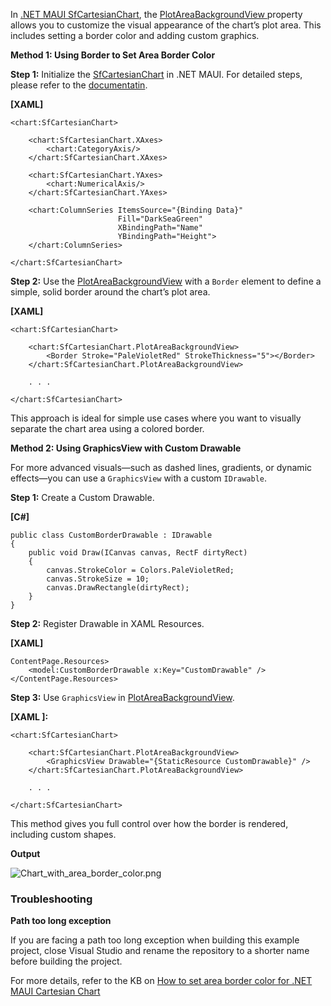 In [.NET MAUI SfCartesianChart](https://www.syncfusion.com/maui-controls/maui-cartesian-charts), the [PlotAreaBackgroundView ](https://help.syncfusion.com/cr/maui-toolkit/Syncfusion.Maui.Toolkit.Charts.ChartBase.html#Syncfusion_Maui_Toolkit_Charts_ChartBase_PlotAreaBackgroundView) property allows you to customize the visual appearance of the chart’s plot area. This includes setting a border color and adding custom graphics.

**Method 1: Using Border to Set Area Border Color**

**Step 1:** Initialize the [SfCartesianChart](https://help.syncfusion.com/cr/maui-toolkit/Syncfusion.Maui.Toolkit.Charts.SfCartesianChart.html) in .NET MAUI. For detailed steps, please refer to the [documentatin](https://help.syncfusion.com/maui-toolkit/cartesian-charts/getting-started).

**[XAML]**
```
<chart:SfCartesianChart>

    <chart:SfCartesianChart.XAxes>
        <chart:CategoryAxis/>
    </chart:SfCartesianChart.XAxes>

    <chart:SfCartesianChart.YAxes>
        <chart:NumericalAxis/>
    </chart:SfCartesianChart.YAxes>

    <chart:ColumnSeries ItemsSource="{Binding Data}"
                        Fill="DarkSeaGreen"
                        XBindingPath="Name" 
                        YBindingPath="Height">
    </chart:ColumnSeries>

</chart:SfCartesianChart>
```
**Step 2:** Use the [PlotAreaBackgroundView](https://help.syncfusion.com/cr/maui-toolkit/Syncfusion.Maui.Toolkit.Charts.ChartBase.html#Syncfusion_Maui_Toolkit_Charts_ChartBase_PlotAreaBackgroundView) with a `Border` element to define a simple, solid border around the chart’s plot area.

**[XAML]**
```
<chart:SfCartesianChart>

    <chart:SfCartesianChart.PlotAreaBackgroundView>
        <Border Stroke="PaleVioletRed" StrokeThickness="5"></Border>
    </chart:SfCartesianChart.PlotAreaBackgroundView>

    . . .

</chart:SfCartesianChart>
```
This approach is ideal for simple use cases where you want to visually separate the chart area using a colored border.

**Method 2: Using GraphicsView with Custom Drawable**

For more advanced visuals—such as dashed lines, gradients, or dynamic effects—you can use a `GraphicsView` with a custom `IDrawable`.

**Step 1:** Create a Custom Drawable.

**[C#]**
```
public class CustomBorderDrawable : IDrawable
{
    public void Draw(ICanvas canvas, RectF dirtyRect)
    {
        canvas.StrokeColor = Colors.PaleVioletRed;
        canvas.StrokeSize = 10;
        canvas.DrawRectangle(dirtyRect);
    }
}
```
**Step 2:** Register Drawable in XAML Resources.

**[XAML]**
```
ContentPage.Resources>
    <model:CustomBorderDrawable x:Key="CustomDrawable" />
</ContentPage.Resources>
```
**Step 3:** Use `GraphicsView` in [PlotAreaBackgroundView](https://help.syncfusion.com/cr/maui-toolkit/Syncfusion.Maui.Toolkit.Charts.ChartBase.html#Syncfusion_Maui_Toolkit_Charts_ChartBase_PlotAreaBackgroundView).

**[XAML ]:**
```
<chart:SfCartesianChart>

    <chart:SfCartesianChart.PlotAreaBackgroundView>
        <GraphicsView Drawable="{StaticResource CustomDrawable}" />
    </chart:SfCartesianChart.PlotAreaBackgroundView>

    . . .

</chart:SfCartesianChart>
```
This method gives you full control over how the border is rendered, including custom shapes.
 
**Output**
 
 ![Chart_with_area_border_color.png](https://support.syncfusion.com/kb/agent/attachment/article/20750/inline?token=eyJhbGciOiJodHRwOi8vd3d3LnczLm9yZy8yMDAxLzA0L3htbGRzaWctbW9yZSNobWFjLXNoYTI1NiIsInR5cCI6IkpXVCJ9.eyJpZCI6IjQ0NTU2Iiwib3JnaWQiOiIzIiwiaXNzIjoic3VwcG9ydC5zeW5jZnVzaW9uLmNvbSJ9.CzijSulM9OzNm6pIIXQlZsR6eTWiWfnpz6sgjfZ74ek)

### Troubleshooting

**Path too long exception**

If you are facing a path too long exception when building this example project, close Visual Studio and rename the repository to a shorter name before building the project.

For more details, refer to the KB on [How to set area border color for .NET MAUI Cartesian Chart]()